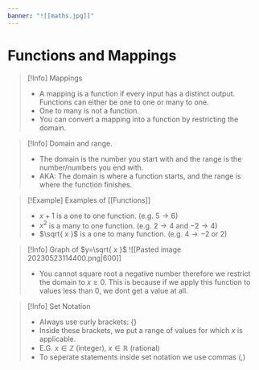 ```yaml
---
banner: "![[maths.jpg]]"
---
```

# Functions and Mappings

> [!Info] Mappings 
> - A mapping is a function if every input has a distinct output. Functions can either be one to one or many to one.
> - One to many is not a function.
> - You can convert a mapping into a function by restricting the domain.

> [!Info] Domain and range. 
> - The domain is the number you start with and the range is the number/numbers you end with.
> - AKA: The domain is where a function starts, and the range is where the function finishes.

> [!Example] Examples of [[Functions]] 
> - $x+1$ is a one to one function. (e.g. $5\to6$)
> - $x^2$ is a many to one function. (e.g. $2\to4$ and $-2\to4$)
> - $\sqrt{ x }$ is a one to many function. (e.g. $4\to -2\text{ or }2$)

> [!Info] Graph of $y=\sqrt{ x }$
> ![[Pasted image 20230523114400.png|600]]
> - You cannot square root a negative number therefore we restrict the domain to $x\geq0$. This is because if we apply this function to values less than 0, we dont get a value at all.

> [!Info] Set Notation
> - Always use curly brackets: {}
> - Inside these brackets, we put a range of values for which $x$ is applicable.
> - E.G. $x \in \mathbb{Z}$ (integer), $x \in \mathbb{R}$ (rational)
> - To seperate statements inside set notation we use commas (,)
